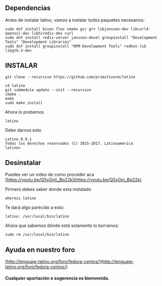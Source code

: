 ## Dependencias

Antes de instalar latino, vamos a instalar todos paquetes necesarios:

```
sudo dnf install bison flex cmake gcc g++ libjansson-dev libcurl4-openssl-dev libhiredis-dev curl 
sudo dnf install redis-server jansson-devel groupinstall "Development Tools" "Development Libraries" 
sudo dnf install groupinstall "RPM Development Tools" redhat-lsb libgtk-3-dev
```

## INSTALAR

```
git clone --recursive https://github.com/primitivorm/latino

cd latino
git submodule update --init --recursive
cmake .
make
sudo make install
```

Ahora lo probamos

```
latino
```

Debe darnos esto

```
Latino 0.9.1
Todos los derechos reservados (C) 2015-2017. Latinoamerica
latino>
```

## Desinstalar

Puedes ver un video de como proceder aca [https://youtu.be/Q5xGm\_Bp22k](https://youtu.be/Q5xGm_Bp22k)

Pirmero debes saber donde esta instalado

```
whereis latino
```

Te dará algo parecido a esto:

```
latino: /usr/local/bin/latino
```

Ahora que sabemos dónde está solamente lo borramos:

```
sudo rm /usr/local/bin/latino
```

## Ayuda en nuestro foro

[http://lenguaje-latino.org/foro/fedora-centos/](http://lenguaje-latino.org/foro/fedora-centos/)

#### Cualquier aportación o sugerencia es bienvenida.



